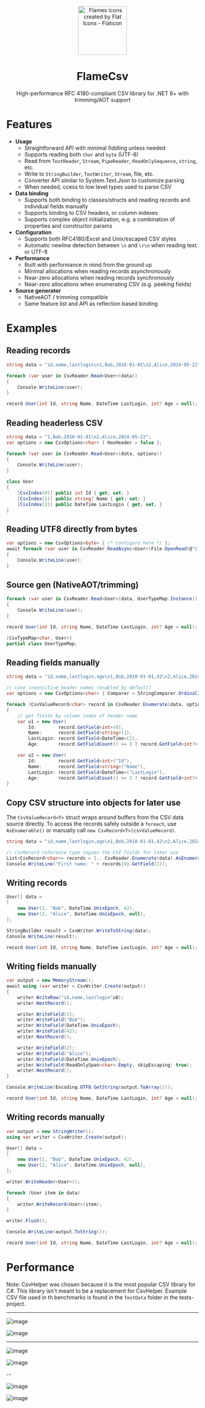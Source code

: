<p align="center">
  <img
    width="128"
    height="128"
    title="Flames icons created by Flat Icons - Flaticon"
    src="https://user-images.githubusercontent.com/68028366/197605525-a4a8c70f-d757-441b-a26a-adcfaca9ee03.png" />
  <h1 align="center">FlameCsv</h1>
  <p align="center">High-performance RFC 4180-compliant CSV library for .NET 8+ with trimming/AOT support</p>
</p>

# Features
- **Usage**
  - Straightforward API with minimal fiddling unless needed
  - Supports reading both `char` and `byte` (UTF-8)
  - Read from `TextReader`, `Stream`, `PipeReader`, `ReadOnlySequence`, `string`, etc.
  - Write to `StringBuilder`, `TextWriter`, `Stream`, file, etc.
  - Converter API similar to System.Text.Json to customize parsing
  - When needed, ccess to low level types used to parse CSV
- **Data binding**
  - Supports both binding to classes/structs and reading records and individual fields manually
  - Supports binding to CSV headers, or column indexes
  - Supports complex object initialization, e.g. a combination of properties and constructor params
- **Configuration**
  - Supports both RFC4180/Excel and Unix/escaped CSV styles
  - Automatic newline detection between `\n` and `\r\n` when reading text or UTF-8
- **Performance**
  - Built with performance in mind from the ground up
  - Minimal allocations when reading records asynchronously
  - Near-zero allocations when reading records synchronously
  - Near-zero allocations when enumerating CSV (e.g. peeking fields)
- **Source generator**
  - NativeAOT / trimming compatible
  - Same feature list and API as reflection based binding

# Examples

## Reading records
```csharp
string data = "id,name,lastlogin\n1,Bob,2010-01-01\n2,Alice,2024-05-22";

foreach (var user in CsvReader.Read<User>(data))
{
    Console.WriteLine(user);
}

record User(int Id, string Name, DateTime LastLogin, int? Age = null);
```

## Reading headerless CSV
```csharp
string data = "1,Bob,2010-01-01\n2,Alice,2024-05-22";
var options = new CsvOptions<char> { HasHeader = false };

foreach (var user in CsvReader.Read<User>(data, options))
{
    Console.WriteLine(user);
}

class User
{
    [CsvIndex(0)] public int Id { get; set; }
    [CsvIndex(1)] public string? Name { get; set; }
    [CsvIndex(2)] public DateTime LastLogin { get; set; }
}
```

## Reading UTF8 directly from bytes
```csharp
var options = new CsvOptions<byte> { /* configure here */ };
await foreach (var user in CsvReader.ReadAsync<User>(File.OpenRead(@"C:\test.csv"), options))
{
    Console.WriteLine(user);
}
```

## Source gen (NativeAOT/trimming)
```csharp
foreach (var user in CsvReader.Read<User>(data, UserTypeMap.Instance))
{
    Console.WriteLine(user);
}

record User(int Id, string Name, DateTime LastLogin, int? Age = null);

[CsvTypeMap<char, User>]
partial class UserTypeMap;
```

## Reading fields manually
```csharp
string data = "id,name,lastlogin,age\n1,Bob,2010-01-01,42\n2,Alice,2024-05-22,\n";

// case insensitive header names (enabled by default)
var options = new CsvOptions<char> { Comparer = StringComparer.OrdinalIgnoreCase };

foreach (CsvValueRecord<char> record in CsvReader.Enumerate(data, options))
{
    // get fields by column index of header name
    var u1 = new User(
        Id:        record.GetField<int>(0),
        Name:      record.GetField<string>(1),
        LastLogin: record.GetField<DateTime>(2),
        Age:       record.GetFieldCount() >= 3 ? record.GetField<int?>(3) : null);

    var u2 = new User(
        Id:        record.GetField<int>("Id"),
        Name:      record.GetField<string>("Name"),
        LastLogin: record.GetField<DateTime>("LastLogin"),
        Age:       record.GetFieldCount() >= 3 ? record.GetField<int?>("Age") : null);
}
```

## Copy CSV structure into objects for later use
The `CsvValueRecord<T>` struct wraps around buffers from the CSV data source directly. To access the records safely outside a `foreach`, use `AsEnumerable()` or manually call `new CsvRecord<T>(csvValueRecord)`.
```csharp
string data = "id,name,lastlogin,age\n1,Bob,2010-01-01,42\n2,Alice,2024-05-22,\n";

// CsvRecord reference type copies the CSV fields for later use
List<CsvRecord<char>> records = [.. CsvReader.Enumerate(data).AsEnumerable()];
Console.WriteLine("First name: " + records[0].GetField(1));
```

## Writing records
```csharp
User[] data =
[
    new User(1, "Bob", DateTime.UnixEpoch, 42),
    new User(2, "Alice", DateTime.UnixEpoch, null),
];

StringBuilder result = CsvWriter.WriteToString(data);
Console.WriteLine(result);

record User(int Id, string Name, DateTime LastLogin, int? Age = null);
```

## Writing fields manually
```csharp
var output = new MemoryStream();
await using (var writer = CsvWriter.Create(output))
{
    writer.WriteRaw("id,name,lastlogin"u8);
    writer.NextRecord();

    writer.WriteField(1);
    writer.WriteField("Bob");
    writer.WriteField(DateTime.UnixEpoch);
    writer.WriteField(42);
    writer.NextRecord();

    writer.WriteField(2);
    writer.WriteField("Alice");
    writer.WriteField(DateTime.UnixEpoch);
    writer.WriteField(ReadOnlySpan<char>.Empty, skipEscaping: true);
    writer.NextRecord();
}

Console.WriteLine(Encoding.UTF8.GetString(output.ToArray()));

record User(int Id, string Name, DateTime LastLogin, int? Age = null);
```

## Writing records manually
```csharp
var output = new StringWriter();
using var writer = CsvWriter.Create(output);

User[] data =
[
    new User(1, "Bob", DateTime.UnixEpoch, 42),
    new User(2, "Alice", DateTime.UnixEpoch, null),
];

writer.WriteHeader<User>();

foreach (User item in data)
{
    writer.WriteRecord<User>(item);
}

writer.Flush();

Console.WriteLine(output.ToString());

record User(int Id, string Name, DateTime LastLogin, int? Age = null);
```


# Performance

Note: CsvHelper was chosen because it is the most popular CSV library for C#. This library isn't meant to be a replacement for CsvHelper.
Example CSV file used in th benchmarks is found in the `TestData` folder in the tests-project.

---

![image](https://user-images.githubusercontent.com/68028366/235344076-a82ccca6-b3a1-4a00-9509-dcf261aaad06.png)

![image](https://user-images.githubusercontent.com/68028366/235345259-87c1013b-91b4-4d60-bcaf-5924ed467df4.png)

---

![image](https://user-images.githubusercontent.com/68028366/235345278-67fef09b-b742-442b-a680-0e8675e8309c.png)

![image](https://user-images.githubusercontent.com/68028366/235345292-c77d3870-9fc6-456e-9e6b-05effd1300f5.png)

--

![image](https://user-images.githubusercontent.com/68028366/236668926-2e928850-36b8-4610-a50e-168fa56de8e0.png)

![image](https://user-images.githubusercontent.com/68028366/236668945-440fff1a-3b2d-4f57-8f94-6231f62afacc.png)
